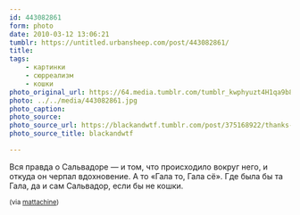 ```yaml
---
id: 443082861
form: photo
date: 2010-03-12 13:06:21
tumblr: https://untitled.urbansheep.com/post/443082861/
title:
tags:
    - картинки
    - сюрреализм
    - кошки
photo_original_url: https://64.media.tumblr.com/tumblr_kwphyuzt4H1qa9b8ro1_640.jpg
photo: ../../media/443082861.jpg
photo_caption:
photo_source:
photo_source_url: https://blackandwtf.tumblr.com/post/375168922/thanks-hencsalina
photo_source_title: blackandwtf

---
```


<p>Вся правда о Сальвадоре — и том, что происходило вокруг него, и откуда он черпал вдохновение. А то «Гала то, Гала сё». Где была бы та Гала, да и сам Сальвадор, если бы не кошки.</p>

<p><small>(via <a href="http://mattachine.tumblr.com/post/377633501" class="tumblr_blog">mattachine</a>)</small></p>

